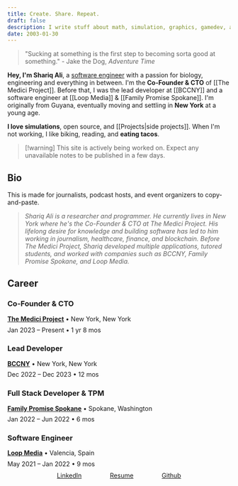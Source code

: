 ```yaml
---
title: Create. Share. Repeat.
draft: false
description: I write stuff about math, simulation, graphics, gamedev, and programming.
date: 2003-01-30
---
```

> "Sucking at something is the first step to becoming sorta good at something." \- Jake the Dog, *Adventure Time*

**Hey, I'm Shariq Ali**, a <a href="https://github.com/shariqali-dev" target="_blank">software engineer</a> with a passion for biology, engineering and everything in between. I'm the **Co-Founder & CTO** of [[The Medici Project]]. Before that, I was the lead developer at [[BCCNY]] and a software engineer at [[Loop Media]] & [[Family Promise Spokane]]. I'm originally from Guyana, eventually moving and settling in **New York** at a young age.

**I love simulations**, open source, and [[Projects|side projects]]. When I'm not working, I like biking, reading, and **eating tacos**. 

> [!warning] This site is actively being worked on. Expect any unavailable notes to be published in a few days.
## Bio
This is made for journalists, podcast hosts, and event organizers to copy-and-paste.

> *Shariq Ali is a researcher and programmer. He currently lives in New York where he's the Co-Founder & CTO at The Medici Project. His lifelong desire for knowledge and building software has led to him working in journalism, healthcare,  finance, and blockchain. Before The Medici Project, Shariq developed multiple applications, tutored students, and worked with companies such as BCCNY, Family Promise Spokane, and Loop Media.*


## Career
### Co-Founder & CTO
<p style="margin: 0.5rem auto; line-height: 1.2;"><u><b><a href="./Career/The Medici Project" class="internal-link">The Medici Project</a></b></u> • New York, New York</p>
<p style="margin: 0.5rem auto; line-height: 1.2;">Jan 2023 – Present • 1 yr 8 mos</p>

### Lead Developer
<p style="margin: 0.5rem auto; line-height: 1.2;"><u><b><a href="./Career/BCCNY" class="internal-link">BCCNY</a></b></u> • New York, New York</p>
<p style="margin: 0.5rem auto; line-height: 1.2;">Dec 2022 – Dec 2023 • 12 mos</p>

### Full Stack Developer & TPM
<p style="margin: 0.5rem auto; line-height: 1.2;"><u><b><a href="./Career/Family Promise Spokane" class="internal-link">Family Promise Spokane</a></b></u> • Spokane, Washington</p>
<p style="margin: 0.5rem auto; line-height: 1.2;">Jan 2022 – Jun 2022 • 6 mos</p>

### Software Engineer
<p style="margin: 0.5rem auto; line-height: 1.2;"><u><b><a href="./Career/Loop Media" class="internal-link">Loop Media</a></b></u> • Valencia, Spain</p>
<p style="margin: 0.5rem auto; line-height: 1.2;">May 2021 – Jan 2022 • 9 mos</p>

<div style="display: flex; justify-content: center; gap: 4rem;"> <a href="https://www.linkedin.com/in/shariqali-dev/" target="_blank" class="external-link">LinkedIn</a> <a href="https://drive.google.com/file/d/1eWG0u6INKB9rDnMUa5vJ3-wHViJOorjv/view" target="_blank" class="external-link">Resume</a> <a href="https://github.com/shariqali-dev" target="_blank" class="external-link">Github</a> </div>
